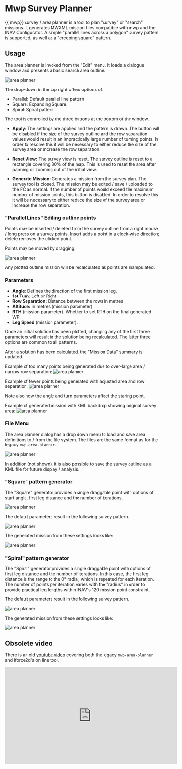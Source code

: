 # Mwp Survey Planner

{{ mwp}} survey / area planner is a tool to plan "survey" or "search" missions. It generates MWXML mission files compatible with mwp and the INAV Configurator. A simple "parallel lines across a polygon" survey pattern is supported, as well as a "creeping square" pattern.

## Usage

The area planner is invoked from the "Edit" menu. It loads a dialogue window and presents a basic search area outline.

![area planner](images/survey-dropdown.png)

The drop-down in the top right offers options of:

* Parallel: Default parallel line pattern
* Square: Expanding Square.
* Spiral: Spiral pattern.

The tool is controlled by the three buttons at the bottom of the window.

* **Apply:** The settings are applied and the pattern is drawn. The button will be disabled if the size of the survey outline and the row separation values would result in an impractically large number of turning points. In order to resolve this it will be necessary to either reduce the size of the survey area or increase the row separation.

* **Reset View:** The survey view is reset. The survey outline is reset to a rectangle covering 80% of the map. This is used to reset the area after panning or zooming out of the initial view.

* **Generate Mission:** Generates a mission from the survey plan. The survey tool is closed. The mission may be edited / save / uploaded to the FC as normal. If the number of points would exceed the maximum number of mission points, this button is disabled.  In order to resolve this it will be necessary to either reduce the size of the survey area or increase the row separation.

### "Parallel Lines" Editing outline points

Points may be inserted / deleted from the survey outline from a right mouse / long press on a survey points. Insert adds a point in a clock-wise direction; delete removes the clicked point.

Points may be moved by dragging.

![area planner](images/area-planner_02.png)

Any plotted outline mission will be recalculated as points are manipulated.

### Parameters

* **Angle:** Defines the direction of the first mission leg.
* **1st Turn:** Left or Right
* **Row Separation:** Distance between the rows in metres
* **Altitude:** in metres (mission parameter)
* **RTH** (mission parameter). Whether to set RTH on the final generated WP.
* **Leg Speed** (mission parameter).

Once an initial solution has been plotted, changing any of the first three parameters will result in the solution being recalculated. The latter three options are common to all patterns.

After a solution has been calculated, the "Mission Data" summary is updated.

Example of too many points being generated due to over-large area / narrow row separation:
![area planner](images/area-planner_03.png)

Example of fewer points being generated with adjusted area and row separation:
![area planner](images/area-planner_04.png)

Note also how the angle and turn parameters affect the staring point.

Example of generated mission with KML backdrop showing original survey area:
![area planner](images/survey-ovl-kml.png)

### File Menu

The area planner dialog has a drop down menu to load and save area definitions to / from the file system. The files are the same format as for the legacy `mwp-area-planner`.

![area planner](images/area-plan-menu.png)

In addition (not shown), it is also possible to save the survey outline as a KML file for future display / analysis.

### "Square" pattern generator

The "Square" generator provides a single draggable point with options of start angle, first leg distance and the number of iterations.

![area planner](images/survey-square-ui.png)

The default parameters result in the following survey pattern.

![area planner](images/survey-gen-square.png)

The generated mission from these settings looks like:

![area planner](images/survey-mission-sq.png)

### "Spiral" pattern generator

The "Spiral" generator provides a single draggable point with options of first leg distance and the number of iterations. In this case, the first leg distance is the range to the 0° radial, which is repeated for each iteration. The number of points per iteration varies with the "radius" in order to provide practical leg lengths within INAV's 120 mission point constraint.

The default parameters result in the following survey pattern.

![area planner](images/survey-spiral-01.png)

The generated mission from these settings looks like:

![area planner](images/survey-spiral-02.png)


## Obsolete video

There is an old [youtube video](https://youtu.be/AUYETXqdJ1g?list=PLE_mnLfCdjvAH4pLe9HCqaWm682_r8NT3) covering both the legacy `mwp-area-planner` and iforce2d's on line tool.

<iframe width="560" height="315" src="https://www.youtube.com/embed/AUYETXqdJ1g?list=PLE_mnLfCdjvAH4pLe9HCqaWm682_r8NT3" title="mwp area planner intro" frameborder="0" allow="accelerometer; autoplay; clipboard-write; encrypted-media; gyroscope; picture-in-picture" allowfullscreen></iframe>
